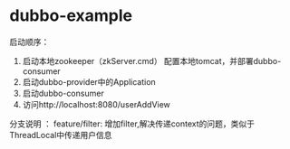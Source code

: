 # dubbo-example

启动顺序：
1. 启动本地zookeeper（zkServer.cmd）
    配置本地tomcat，并部署dubbo-consumer
2. 启动dubbo-provider中的Application
3. 启动dubbo-consumer 
4. 访问http://localhost:8080/userAddView

分支说明 ：
feature/filter: 增加filter,解决传递context的问题，类似于ThreadLocal中传递用户信息